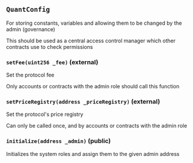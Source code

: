 ## `QuantConfig`

For storing constants, variables and allowing them to be changed by the admin (governance)


This should be used as a central access control manager which other contracts use to check permissions


### `setFee(uint256 _fee)` (external)

Set the protocol fee


Only accounts or contracts with the admin role should call this function


### `setPriceRegistry(address _priceRegistry)` (external)

Set the protocol's price registry


Can only be called once, and by accounts or contracts with the admin role


### `initialize(address _admin)` (public)

Initializes the system roles and assign them to the given admin address





